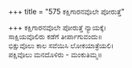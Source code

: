 +++
title = "575 ಕಕ್ಷಿಗಾರನವೊಲೇ ಪೋರುತ್ತೆ"

+++
ಕಕ್ಷಿಗಾರನವೊಲೇ ಪೋರುತ್ತೆ ನ್ಯಾಯಕ್ಕೆ।  
ಸಾಕ್ಷಿಯವೊಲಿರು ಕಡೆಗೆ ತೀರ್ಪಾಗುವಂದು॥  
ಭಿಕ್ಷುವೊಲು ಕಾಲ ಸವೆಯಿಸಿ ಲೋಕಯಾತ್ರೆಯಲಿ।  
ಪಕ್ಷಿವೊಲು ಮನದೊಳಿರು - ಮಂಕುತಿಮ್ಮ॥  
